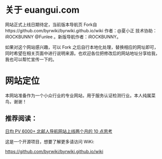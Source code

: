 # 关于 euangui.com

网站正式上线日期待定，当前版本导航页 Fork自https://github.com/byrwiki/byrwiki.github.io/wiki 作者：@夏小正 技术协助： iROCKBUNNY @Funlee 。新版导航作者：iROCKBUNNY。

如果对这个网站感兴趣，可以 Fork 之后自行本地化处理，替换相应的网址即可，同时希望在相关页面中进行说明来源。也欢迎各位把修改后的网站地址分享给我，我也可以帮忙宣传一下的。


# 网站定位

   本网站准备作为一个小众行业的专业网站，用于服务认证检测行业。本人纯属菜鸟，谢谢！



## 推荐阅读：

[日均 PV 6000+ 北邮人导航网站上线两个月的 10 点思考](https://zhuanlan.zhihu.com/p/23957175)

这是一个开源项目，想要了解更多请访问 WiKi:

https://github.com/byrwiki/byrwiki.github.io/wiki

